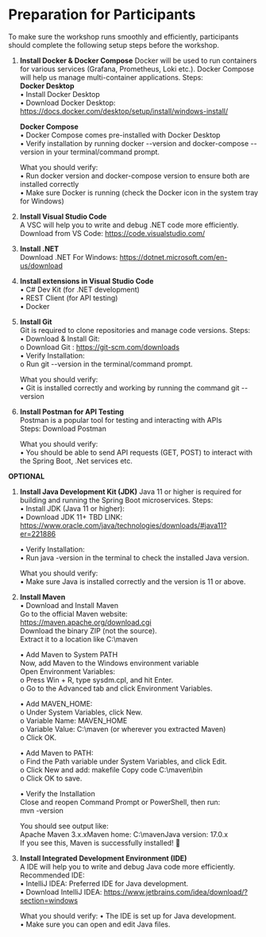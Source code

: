 # Preparation for Participants
To make sure the workshop runs smoothly and efficiently, participants should complete the following setup steps before the workshop.
1. <b>Install Docker & Docker Compose</b>
  Docker will be used to run containers for various services (Grafana, Prometheus, Loki etc.). Docker Compose will help us manage multi-container applications. Steps: <br>
    <b>Docker Desktop</b> <br>
  • Install Docker Desktop<br>
  • Download Docker Desktop: https://docs.docker.com/desktop/setup/install/windows-install/

    <b>Docker Compose</b> <br>
  • Docker Compose comes pre-installed with Docker Desktop <br>
  • Verify installation by running docker --version and docker-compose --version in your terminal/command prompt.

    What you should verify:<br>
    • Run docker version and docker-compose version to ensure both are installed correctly <br>
    • Make sure Docker is running (check the Docker icon in the system tray for Windows)

2. <b>Install Visual Studio Code</b><br>
   A VSC will help you to write and debug .NET code more efficiently.<br>
   Download from VS Code: https://code.visualstudio.com/

3. <b>Install .NET</b><br>
    Download .NET For Windows: https://dotnet.microsoft.com/en-us/download

4. <b>Install extensions in Visual Studio Code</b><br>
    •	C# Dev Kit (for .NET development)<br>
    •	REST Client (for API testing)<br>
    •	Docker <br>

5. <b>Install Git</b><br>
    Git is required to clone repositories and manage code versions. Steps:<br>
    • Download & Install Git: <br>
      o Download Git : https://git-scm.com/downloads<br>
    • Verify Installation: <br>
      o Run git --version  in the terminal/command prompt.<br>
    
    What you should verify:<br>
    • Git is installed correctly and working by running the command git --version

7. <b>Install Postman for API Testing</b><br>
    Postman is a popular tool for testing and interacting with APIs<br>
    Steps: Download Postman<br>
  
    What you should verify:<br>
    • You should be able to send API requests (GET, POST) to interact with the Spring Boot, .Net services etc.<br>   

<b>OPTIONAL</b>
1. <b> Install Java Development Kit (JDK)</b>
  Java 11 or higher is required for building and running the Spring Boot microservices. Steps:<br>
  • Install JDK (Java 11 or higher): <br>
  • Download JDK 11+ TBD LINK: https://www.oracle.com/java/technologies/downloads/#java11?er=221886
   
    • Verify Installation: <br>
    • Run java -version in the terminal to check the installed Java version.
     
    What you should verify:<br>
    • Make sure Java is installed correctly and the version is 11 or above.

2. <b>Install Maven</b><br>
   •	Download and Install Maven<br>
      Go to the official Maven website: https://maven.apache.org/download.cgi<br>
      Download the binary ZIP (not the source).<br>
      Extract it to a location like C:\maven<br>

    •	Add Maven to System PATH <br>
      Now, add Maven to the Windows environment variable<br>
      Open Environment Variables:<br>
      o	Press Win + R, type sysdm.cpl, and hit Enter.<br>
      o	Go to the Advanced tab and click Environment Variables.<br>

    • Add MAVEN_HOME:<br>
      o	Under System Variables, click New.<br>
      o	Variable Name: MAVEN_HOME<br>
      o	Variable Value: C:\maven (or wherever you extracted Maven)<br>
      o	Click OK.<br>

    • Add Maven to PATH:<br>
      o	Find the Path variable under System Variables, and click Edit.<br>
      o	Click New and add: makefile Copy code C:\maven\bin<br>
      o	Click OK to save.<br>

   •	Verify the Installation<br>
      Close and reopen Command Prompt or PowerShell, then run:<br>
      mvn -version<br>

      You should see output like:<br>
      Apache Maven 3.x.xMaven home: C:\mavenJava version: 17.0.x<br>
      If you see this, Maven is successfully installed! 🚀<br>

3. <b>Install Integrated Development Environment (IDE)</b><br>
    A IDE will help you to write and debug Java code more efficiently.<br>
    Recommended IDE:<br>
    • IntelliJ IDEA: Preferred IDE for Java development. <br>
    • Download IntelliJ IDEA: https://www.jetbrains.com/idea/download/?section=windows <br>
     
    What you should verify:
    • The IDE is set up for Java development.<br>
    • Make sure you can open and edit Java files.<br>









      



